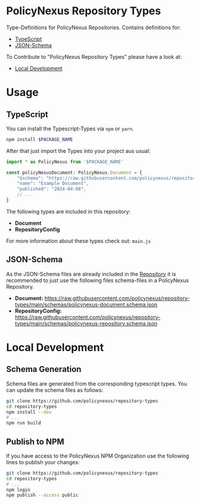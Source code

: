# PolicyNexus Repository Types

Type-Definitions for PolicyNexus Repositories.
Contains definitions for:

- [TypeScript](#typescript)
- [JSON-Schema](#json-schema)

To Contribute to "PolicyNexus Repository Types" please have a look at:

- [Local Development](#local-development)

# Usage

## TypeScript

You can install the Typescript-Types via `npm` or `yarn`.

```bash
npm install $PACKAGE_NAME
```

After that just import the Types into your project aus usual:

```ts
import * as PolicyNexus from '$PACKAGE_NAME'

const policyNexusDocument: PolicyNexus.Document = {
    "$schema": "https://raw.githubusercontent.com/policynexus/repository-types/main/schemas/policynexus-document.schema.json",
    "name": "Example Document",
    "published": "2024-04-08",
    // ...
}
```

The following types are included in this repository:

- **Document**
- **RepositoryConfig**

For more information about these types check out: `main.js`


## JSON-Schema

As the JSON-Schema files are already included in the [Repository](https://github.com/policynexus/repository-types) it is recommended to just use the following files schema-files in a PolicyNexus Repository.

- **Document:** https://raw.githubusercontent.com/policynexus/repository-types/main/schemas/policynexus-document.schema.json
- **RepositoryConfig:** https://raw.githubusercontent.com/policynexus/repository-types/main/schemas/policynexus-repository.schema.json

# Local Development

## Schema Generation

Schema files are generated from the corresponding typescript types. You can update the schema files as follows:

```bash
git clone https://github.com/policynexus/repository-types
cd repository-types
npm install --dev
# ...
npm run build
```


## Publish to NPM

If you have access to the PolicyNexus NPM Organization use the following lines to publish your changes:

```bash
git clone https://github.com/policynexus/repository-types
cd repository-types
# ...
npm login
npm publish --access public
```
